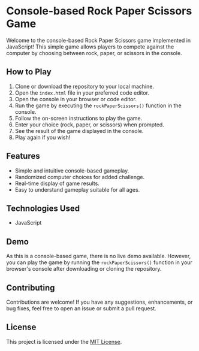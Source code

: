 # Console-based Rock Paper Scissors Game

Welcome to the console-based Rock Paper Scissors game implemented in JavaScript! This simple game allows players to compete against the computer by choosing between rock, paper, or scissors in the console.

## How to Play

1. Clone or download the repository to your local machine.
2. Open the `index.html` file in your preferred code editor.
3. Open the console in your browser or code editor.
4. Run the game by executing the `rockPaperScissors()` function in the console.
5. Follow the on-screen instructions to play the game.
6. Enter your choice (rock, paper, or scissors) when prompted.
7. See the result of the game displayed in the console.
8. Play again if you wish!

## Features

- Simple and intuitive console-based gameplay.
- Randomized computer choices for added challenge.
- Real-time display of game results.
- Easy to understand gameplay suitable for all ages.

## Technologies Used

- JavaScript

## Demo

As this is a console-based game, there is no live demo available. However, you can play the game by running the `rockPaperScissors()` function in your browser's console after downloading or cloning the repository.

## Contributing

Contributions are welcome! If you have any suggestions, enhancements, or bug fixes, feel free to open an issue or submit a pull request.

## License

This project is licensed under the [MIT License](LICENSE).
